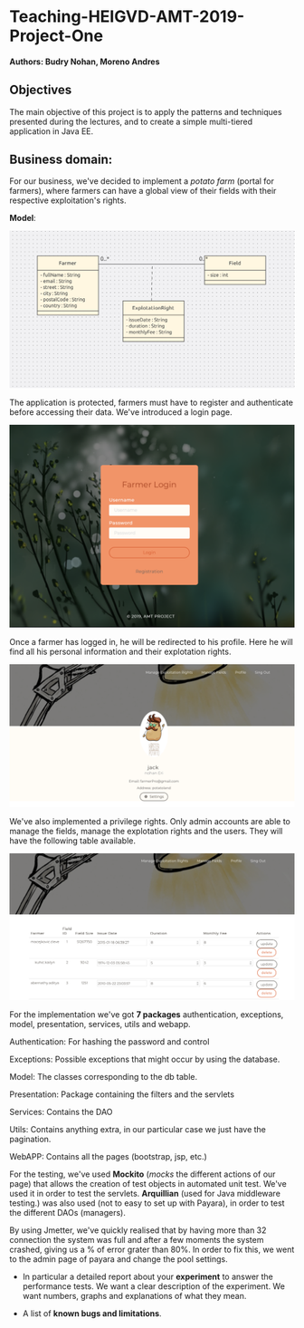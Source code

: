 # Teaching-HEIGVD-AMT-2019-Project-One

#### Authors: Budry Nohan, Moreno Andres

## Objectives

The main objective of this project is to apply the patterns and techniques presented during the lectures, and to create a simple multi-tiered application in Java EE.

## Business domain:

For our business, we've decided to implement a *potato farm* (portal for farmers), where farmers can have a global view of their fields with their respective exploitation's rights.  



**Model**:

![Model](images/Model.png)



The application is protected, farmers must have to register and authenticate before accessing their data. We've introduced a login page.

![Login](images/Login.png)



Once a farmer has logged in, he will be redirected to his profile. Here he will find all his personal information and their explotation rights.



![profil](images/profil.png)



We've  also implemented a privilege rights. Only admin accounts are able to manage the fields, manage the explotation rights and the users. They will have the following table available.



![ExplotationRight](images/ExplotationRight.png)



For the implementation we've got **7 packages** authentication, exceptions, model, presentation, services, utils and webapp. 

Authentication: For hashing the password and control

Exceptions: Possible exceptions that might occur by using the database.

Model: The classes corresponding to the db table.

Presentation: Package containing the filters and the servlets

Services: Contains the DAO

Utils: Contains anything extra, in our particular case we just have the pagination.

WebAPP: Contains all the pages (bootstrap, jsp, etc.)



For the testing, we've used **Mockito** (*mocks* the different actions of our page) that allows the creation of test objects in automated unit test. We've used it in order to test the servlets. **Arquillian** (used for Java middleware testing.) was also used (not to easy to set up with Payara), in order to test the different DAOs (managers).



By using Jmetter, we've quickly realised that by having more than 32 connection the system was full and after a few moments the system crashed, giving us a % of error grater than 80%. In order to fix this, we went to the admin page of payara and change the pool settings.



* In particular a detailed report about your **experiment** to answer the performance tests. We want a clear description of the experiment. We want numbers, graphs and explanations of what they mean.

  

* A list of **known bugs and limitations**.
